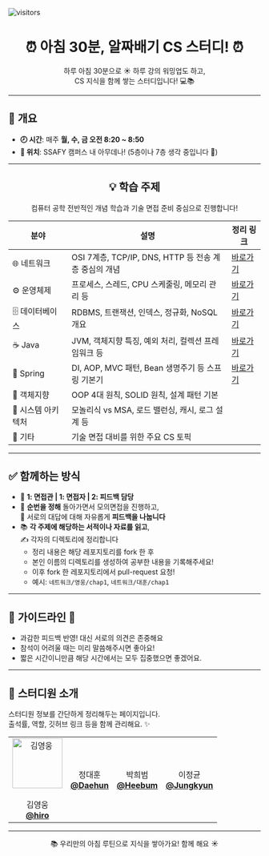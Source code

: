 ![visitors](https://visitor-badge.laobi.icu/badge?page_id=your-github-id.CS-Morning-Study)

# <div align="center">⏰ 아침 30분, 알짜배기 CS 스터디! ⏰</div>

<div align="center">

하루 아침 30분으로 ☀️ 하루 강의 워밍업도 하고,  
CS 지식을 함께 쌓는 스터디입니다! 💻📚  

</div>

---

## 📌 개요

- **🕗 시간**: 매주 **월, 수, 금 오전 8:20 ~ 8:50**
- **📍 위치**: SSAFY 캠퍼스 내 아무데나! (5층이나 7층 생각 중입니다 🏢)


---

<div align="center">

## 💡 학습 주제

컴퓨터 공학 전반적인 개념 학습과 기술 면접 준비 중심으로 진행합니다!

</div>

<div align="center">

<table>
  <thead>
    <tr>
      <th>분야</th>
      <th>설명</th>
      <th>정리 링크</th>
    </tr>
  </thead>
  <tbody>
    <tr>
      <td>🌐 네트워크</td>
      <td>OSI 7계층, TCP/IP, DNS, HTTP 등 전송 계층 중심의 개념</td>
      <td><a href="./network/">바로가기</a></td>
    </tr>
    <tr>
      <td>⚙️ 운영체제</td>
      <td>프로세스, 스레드, CPU 스케줄링, 메모리 관리 등</td>
      <td><a href="./operating-system/">바로가기</a></td>
    </tr>
    <tr>
      <td>🗄️ 데이터베이스</td>
      <td>RDBMS, 트랜잭션, 인덱스, 정규화, NoSQL 개요</td>
      <td><a href="./database/">바로가기</a></td>
    </tr>
    <tr>
      <td>☕ Java</td>
      <td>JVM, 객체지향 특징, 예외 처리, 컬렉션 프레임워크 등</td>
      <td><a href="./java/">바로가기</a></td>
    </tr>
    <tr>
      <td>🌱 Spring</td>
      <td>DI, AOP, MVC 패턴, Bean 생명주기 등 스프링 기본기</td>
      <td><a href="./spring/">바로가기</a></td>
    </tr>
    <tr>
      <td>🧱 객체지향</td>
      <td>OOP 4대 원칙, SOLID 원칙, 설계 패턴 기본</td>
      <td></td>
    </tr>
    <tr>
      <td>🧩 시스템 아키텍처</td>
      <td>모놀리식 vs MSA, 로드 밸런싱, 캐시, 로그 설계 등</td>
      <td></td>
    </tr>
    <tr>
      <td>🔖 기타</td>
      <td>기술 면접 대비를 위한 주요 CS 토픽</td>
      <td></td>
    </tr>
  </tbody>
</table>

</div>


---


## ✅ 함께하는 방식

- 🎤 **1: 면접관 | 1: 면접자 | 2: 피드백 담당**  
- 🔁 **순번을 정해** 돌아가면서 모의면접을 진행하고,  
  💬 서로의 대답에 대해 자유롭게 **피드백을 나눕니다**
- 📚 **각 주제에 해당하는 서적이나 자료를 읽고**,  
  ✍️ 각자의 디렉토리에 정리합니다
  - 정리 내용은 해당 레포지토리를 fork 한 후
  - 본인 이름의 디렉토리를 생성하여 공부한 내용을 기록해주세요!
  - 이후 fork 한 레포지토리에서 pull-request 요청!
  - 예시: `네트워크/영웅/chap1`, `네트워크/대훈/chap1`


---


## 🌱 가이드라인 🌱
- 과감한 피드백 반영! 대신 서로의 의견은 존중해요
- 참석이 어려울 때는 미리 말씀해주시면 좋아요!
- 짧은 시간이니만큼 해당 시간에서는 모두 집중했으면 좋겠어요.


---


## 👋 스터디원 소개

스터디원 정보를 간단하게 정리해두는 페이지입니다.  
출석률, 역할, 깃허브 링크 등을 함께 관리해요. ✨

<div align="center">
  <table>
    <tr>
      <td align="center">
        <img src="https://avataaars.io/?avatarStyle=Circle&topType=ShortHairTheCaesar&accessoriesType=Blank&hairColor=Brown&facialHairType=Blank&clotheType=BlazerShirt&clotheColor=PastelBlue&eyeType=Wink&eyebrowType=RaisedExcited&mouthType=Default&skinColor=Light" width="100px" alt="김영웅"/>
        <br/>
        <br/>
        김영웅
        <br/>
        <a href="https://github.com/Kyoungwoong"><b>@hiro</b></a>
      </td>
      <td align="center">
        정대훈
        <br/>
        <a href="https://github.com/daehun1102"><b>@Daehun</b></a>
      </td>
      <td align="center">
        박희범
        <br/>
        <a href="https://github.com/Peter-Park95"><b>@Heebum</b></a>
      </td>
      <td align="center">
        이정균
        <br/>
        <a href="https://github.com/LeeJungKyun"><b>@Jungkyun</b></a>
      </td>
    </tr>
  </table>
</div>


---


<div align="center">📚 우리만의 아침 루틴으로 지식을 쌓아가요! 함께 해요 ☀️</div>
